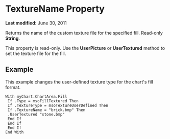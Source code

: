 
# TextureName Property

 **Last modified:** June 30, 2011

Returns the name of the custom texture file for the specified fill. Read-only  **String**.

This property is read-only. Use the  **UserPicture** or **UserTextured** method to set the texture file for the fill.


## Example

This example changes the user-defined texture type for the chart's fill format.


```
With myChart.ChartArea.Fill 
 If .Type = msoFillTextured Then 
 If .TextureType = msoTextureUserDefined Then 
 If .TextureName = "brick.bmp" Then 
 .UserTextured "stone.bmp" 
 End If 
 End If 
 End If 
End With
```

